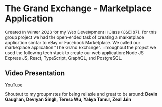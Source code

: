 # The Grand Exchange - Marketplace Application
Created in Winter 2023 for my Web Development II Class (CSE187).
For this group project we had the open-ended task of creating a marketplace application similar to eBay or Facebook Marketplace. We called our marketplace application "The Grand Exchange".
Throughout the project we used the following tech stack to create our web application:
Node JS,
Express JS,
React,
TypeScript,
GraphQL,
and PostgreSQL.

## Video Presentation
[YouTube](https://www.youtube.com/watch?v=AvualauWkdA)

Shoutout to my groupmates for being reliable and great to be around: 
**Devin Gaughan, Devryan Singh, Teresa Wu, Yahya Tamur, Zeal Jain**
